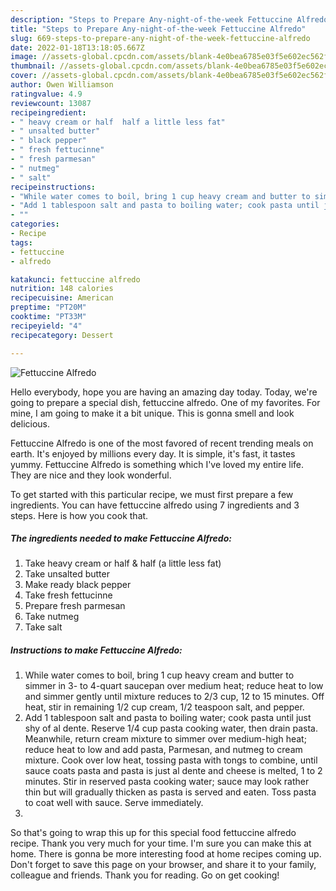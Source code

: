 ```yaml
---
description: "Steps to Prepare Any-night-of-the-week Fettuccine Alfredo"
title: "Steps to Prepare Any-night-of-the-week Fettuccine Alfredo"
slug: 669-steps-to-prepare-any-night-of-the-week-fettuccine-alfredo
date: 2022-01-18T13:18:05.667Z
image: //assets-global.cpcdn.com/assets/blank-4e0bea6785e03f5e602ec562f230caae08da540cada707380b4fe1bbebba43da.png
thumbnail: //assets-global.cpcdn.com/assets/blank-4e0bea6785e03f5e602ec562f230caae08da540cada707380b4fe1bbebba43da.png
cover: //assets-global.cpcdn.com/assets/blank-4e0bea6785e03f5e602ec562f230caae08da540cada707380b4fe1bbebba43da.png
author: Owen Williamson
ratingvalue: 4.9
reviewcount: 13087
recipeingredient:
- " heavy cream or half  half a little less fat"
- " unsalted butter"
- " black pepper"
- " fresh fettucinne"
- " fresh parmesan"
- " nutmeg"
- " salt"
recipeinstructions:
- "While water comes to boil, bring 1 cup heavy cream and butter to simmer in 3- to 4-quart saucepan over medium heat; reduce heat to low and simmer gently until mixture reduces to 2/3 cup, 12 to 15 minutes. Off heat, stir in remaining 1/2 cup cream, 1/2 teaspoon salt, and pepper."
- "Add 1 tablespoon salt and pasta to boiling water; cook pasta until just shy of al dente. Reserve 1/4 cup pasta cooking water, then drain pasta. Meanwhile, return cream mixture to simmer over medium-high heat; reduce heat to low and add pasta, Parmesan, and nutmeg to cream mixture. Cook over low heat, tossing pasta with tongs to combine, until sauce coats pasta and pasta is just al dente and cheese is melted, 1 to 2 minutes. Stir in reserved pasta cooking water; sauce may look rather thin but will gradually thicken as pasta is served and eaten. Toss pasta to coat well with sauce. Serve immediately."
- ""
categories:
- Recipe
tags:
- fettuccine
- alfredo

katakunci: fettuccine alfredo 
nutrition: 148 calories
recipecuisine: American
preptime: "PT20M"
cooktime: "PT33M"
recipeyield: "4"
recipecategory: Dessert

---
```



![Fettuccine Alfredo](//assets-global.cpcdn.com/assets/blank-4e0bea6785e03f5e602ec562f230caae08da540cada707380b4fe1bbebba43da.png)

Hello everybody, hope you are having an amazing day today. Today, we're going to prepare a special dish, fettuccine alfredo. One of my favorites. For mine, I am going to make it a bit unique. This is gonna smell and look delicious.



Fettuccine Alfredo is one of the most favored of recent trending meals on earth. It's enjoyed by millions every day. It is simple, it's fast, it tastes yummy. Fettuccine Alfredo is something which I've loved my entire life. They are nice and they look wonderful.


To get started with this particular recipe, we must first prepare a few ingredients. You can have fettuccine alfredo using 7 ingredients and 3 steps. Here is how you cook that.

<!--inarticleads1-->

##### The ingredients needed to make Fettuccine Alfredo:

1. Take  heavy cream or half &amp; half (a little less fat)
1. Take  unsalted butter
1. Make ready  black pepper
1. Take  fresh fettucinne
1. Prepare  fresh parmesan
1. Take  nutmeg
1. Take  salt




<!--inarticleads2-->

##### Instructions to make Fettuccine Alfredo:

1. While water comes to boil, bring 1 cup heavy cream and butter to simmer in 3- to 4-quart saucepan over medium heat; reduce heat to low and simmer gently until mixture reduces to 2/3 cup, 12 to 15 minutes. Off heat, stir in remaining 1/2 cup cream, 1/2 teaspoon salt, and pepper.
1. Add 1 tablespoon salt and pasta to boiling water; cook pasta until just shy of al dente. Reserve 1/4 cup pasta cooking water, then drain pasta. Meanwhile, return cream mixture to simmer over medium-high heat; reduce heat to low and add pasta, Parmesan, and nutmeg to cream mixture. Cook over low heat, tossing pasta with tongs to combine, until sauce coats pasta and pasta is just al dente and cheese is melted, 1 to 2 minutes. Stir in reserved pasta cooking water; sauce may look rather thin but will gradually thicken as pasta is served and eaten. Toss pasta to coat well with sauce. Serve immediately.
1. 




So that's going to wrap this up for this special food fettuccine alfredo recipe. Thank you very much for your time. I'm sure you can make this at home. There is gonna be more interesting food at home recipes coming up. Don't forget to save this page on your browser, and share it to your family, colleague and friends. Thank you for reading. Go on get cooking!
